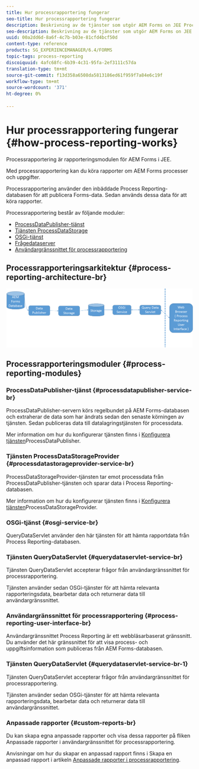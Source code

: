 ```yaml
---
title: Hur processrapportering fungerar
seo-title: Hur processrapportering fungerar
description: Beskrivning av de tjänster som utgör AEM Forms on JEE Process Reporting och en introduktion till användargränssnittet för processrapportering
seo-description: Beskrivning av de tjänster som utgör AEM Forms on JEE Process Reporting och en introduktion till användargränssnittet för processrapportering
uuid: 00a2dd6d-8a6f-4c7b-b03e-81cfd4bcf50d
content-type: reference
products: SG_EXPERIENCEMANAGER/6.4/FORMS
topic-tags: process-reporting
discoiquuid: 4afc68fc-6b39-4c31-95fa-2ef3111c57da
translation-type: tm+mt
source-git-commit: f13d358a6508da5813186ed61f959f7a84e6c19f
workflow-type: tm+mt
source-wordcount: '371'
ht-degree: 0%

---
```



# Hur processrapportering fungerar {#how-process-reporting-works}

Processrapportering är rapporteringsmodulen för AEM Forms i JEE.

Med processrapportering kan du köra rapporter om AEM Forms processer och uppgifter.

Processrapportering använder den inbäddade Process Reporting-databasen för att publicera Forms-data. Sedan används dessa data för att köra rapporter.

Processrapportering består av följande moduler:

* [ProcessDataPublisher-tjänst](/help/forms/using/process-reporting/process-reporting-architecture.md#p-processdatapublisher-service-br-p)
* [Tjänsten ProcessDataStorage](/help/forms/using/process-reporting/process-reporting-architecture.md#p-processdatastorageprovider-service-br-p)
* [OSGi-tjänst](/help/forms/using/process-reporting/process-reporting-architecture.md#p-osgi-service-br-p)
* [Frågedataserver](/help/forms/using/process-reporting/process-reporting-architecture.md#p-querydataservlet-service-br-p)
* [Användargränssnittet för processrapportering](/help/forms/using/process-reporting/process-reporting-architecture.md#p-process-reporting-user-interface-br-p)

## Processrapporteringsarkitektur {#process-reporting-architecture-br}

![processrapportarkitektur](assets/processreportingarchitecture.png)

## Processrapporteringsmoduler {#process-reporting-modules}

### ProcessDataPublisher-tjänst {#processdatapublisher-service-br}

ProcessDataPublisher-servern körs regelbundet på AEM Forms-databasen och extraherar de data som har ändrats sedan den senaste körningen av tjänsten. Sedan publiceras data till datalagringstjänsten för processdata.

Mer information om hur du konfigurerar tjänsten finns i [Konfigurera tjänsten](/help/forms/using/process-reporting/install-start-process-reporting.md#p-reportconfiguration-service-p)ProcessDataPublisher.

### Tjänsten ProcessDataStorageProvider {#processdatastorageprovider-service-br}

ProcessDataStorageProvider-tjänsten tar emot processdata från ProcessDataPublisher-tjänsten och sparar data i Process Reporting-databasen.

Mer information om hur du konfigurerar tjänsten finns i [Konfigurera tjänsten](/help/forms/using/process-reporting/install-start-process-reporting.md#p-to-configure-the-process-reporting-repository-locations-p)ProcessDataStorageProvider.

### OSGi-tjänst {#osgi-service-br}

QueryDataServlet använder den här tjänsten för att hämta rapportdata från Process Reporting-databasen.

### Tjänsten QueryDataServlet {#querydataservlet-service-br}

Tjänsten QueryDataServlet accepterar frågor från användargränssnittet för processrapportering.

Tjänsten använder sedan OSGi-tjänster för att hämta relevanta rapporteringsdata, bearbetar data och returnerar data till användargränssnittet.

### Användargränssnittet för processrapportering {#process-reporting-user-interface-br}

Användargränssnittet Process Reporting är ett webbläsarbaserat gränssnitt. Du använder det här gränssnittet för att visa process- och uppgiftsinformation som publiceras från AEM Forms-databasen.

### Tjänsten QueryDataServlet {#querydataservlet-service-br-1}

Tjänsten QueryDataServlet accepterar frågor från användargränssnittet för processrapportering.

Tjänsten använder sedan OSGi-tjänster för att hämta relevanta rapporteringsdata, bearbetar data och returnerar data till användargränssnittet.

### Anpassade rapporter {#custom-reports-br}

Du kan skapa egna anpassade rapporter och visa dessa rapporter på fliken Anpassade rapporter i användargränssnittet för processrapportering.

Anvisningar om hur du skapar en anpassad rapport finns i Skapa en anpassad rapport i artikeln [Anpassade rapporter i processrapportering](/help/forms/using/process-reporting/process-reporting-custom-reports.md).

